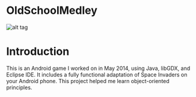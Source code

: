 # OldSchoolMedley
![alt tag](https://raw.githubusercontent.com/kenschnall/OldSchoolMedley/master/demo.gif)
# Introduction
This is an Android game I worked on in May 2014, using Java, libGDX, and Eclipse IDE.  It includes a fully functional adaptation of Space Invaders on your Android phone.  This project helped me learn object-oriented principles.
